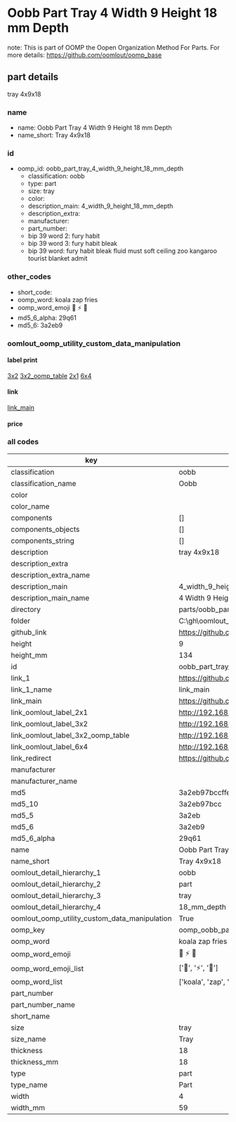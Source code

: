 # Oobb Part Tray 4 Width 9 Height 18 mm Depth  

note: This is part of OOMP the Oopen Organization Method For Parts. For more details: https://github.com/oomlout/oomp_base

##  part details
  



tray 4x9x18



### name
* name: Oobb Part Tray 4 Width 9 Height 18 mm Depth
* name_short: Tray 4x9x18 
### id
* oomp_id: oobb_part_tray_4_width_9_height_18_mm_depth
  * classification: oobb
  * type: part
  * size: tray
  * color: 
  * description_main: 4_width_9_height_18_mm_depth
  * description_extra: 
  * manufacturer: 
  * part_number: 
  * bip 39 word 2: fury habit
  * bip 39 word 3: fury habit bleak
  * bip 39 word: fury habit bleak fluid must soft ceiling zoo kangaroo tourist blanket admit

### other_codes
* short_code: 
* oomp_word: koala zap fries
* oomp_word_emoji :koala: :zap: :fries:
* md5_6_alpha: 29q61
* md5_6: 3a2eb9






### oomlout_oomp_utility_custom_data_manipulation
#### label print
[3x2](http://192.168.1.245:1112/?label=oomp%2029q61)
[3x2_oomp_table](http://192.168.1.108:1112/?label=oomp%2029q61)
[2x1](http://192.168.1.242:1112/?label=oomp%2029q61)
[6x4](http://192.168.1.55:1112/?label=oomp%2029q61)    

#### link

[link_main](https://github.com/oomlout/oomlout_oobb_version_4_generated_parts/tree/main/navigation_oomp/oobb/part/tray/4_width_9_height_18_mm_depth/part)                              

#### price







### all codes 
| key | value |  
| --- | --- |  
| classification | oobb |  
| classification_name | Oobb |  
| color |  |  
| color_name |  |  
| components | [] |  
| components_objects | [] |  
| components_string | [] |  
| description | tray 4x9x18 |  
| description_extra |  |  
| description_extra_name |  |  
| description_main | 4_width_9_height_18_mm_depth |  
| description_main_name | 4 Width 9 Height 18 mm Depth |  
| directory | parts/oobb_part_tray_4_width_9_height_18_mm_depth |  
| folder | C:\gh\oomlout_oobb_version_4_generated_parts\parts\oobb_part_tray_4_width_9_height_18_mm_depth |  
| github_link | https://github.com/oomlout/oomlout_oomp_part_src/tree/main/parts/oobb_part_tray_4_width_9_height_18_mm_depth |  
| height | 9 |  
| height_mm | 134 |  
| id | oobb_part_tray_4_width_9_height_18_mm_depth |  
| link_1 | https://github.com/oomlout/oomlout_oobb_version_4_generated_parts/tree/main/navigation_oomp/oobb/part/tray/4_width_9_height_18_mm_depth/part |  
| link_1_name | link_main |  
| link_main | https://github.com/oomlout/oomlout_oobb_version_4_generated_parts/tree/main/navigation_oomp/oobb/part/tray/4_width_9_height_18_mm_depth/part |  
| link_oomlout_label_2x1 | http://192.168.1.242:1112/?label=oomp%2029q61 |  
| link_oomlout_label_3x2 | http://192.168.1.245:1112/?label=oomp%2029q61 |  
| link_oomlout_label_3x2_oomp_table | http://192.168.1.108:1112/?label=oomp%2029q61 |  
| link_oomlout_label_6x4 | http://192.168.1.55:1112/?label=oomp%2029q61 |  
| link_redirect | https://github.com/oomlout/oomlout_oobb_version_4_generated_parts/tree/main/parts/oobb_tray_04_09_18 |  
| manufacturer |  |  
| manufacturer_name |  |  
| md5 | 3a2eb97bccffe49f3949059a2f1a0af3 |  
| md5_10 | 3a2eb97bcc |  
| md5_5 | 3a2eb |  
| md5_6 | 3a2eb9 |  
| md5_6_alpha | 29q61 |  
| name | Oobb Part Tray 4 Width 9 Height 18 mm Depth |  
| name_short | Tray 4x9x18  |  
| oomlout_detail_hierarchy_1 | oobb |  
| oomlout_detail_hierarchy_2 | part |  
| oomlout_detail_hierarchy_3 | tray |  
| oomlout_detail_hierarchy_4 | 18_mm_depth |  
| oomlout_oomp_utility_custom_data_manipulation | True |  
| oomp_key | oomp_oobb_part_tray_4_width_9_height_18_mm_depth |  
| oomp_word | koala zap fries |  
| oomp_word_emoji | :koala: :zap: :fries: |  
| oomp_word_emoji_list | [':koala:', ':zap:', ':fries:'] |  
| oomp_word_list | ['koala', 'zap', 'fries'] |  
| part_number |  |  
| part_number_name |  |  
| short_name |  |  
| size | tray |  
| size_name | Tray |  
| thickness | 18 |  
| thickness_mm | 18 |  
| type | part |  
| type_name | Part |  
| width | 4 |  
| width_mm | 59 |  
